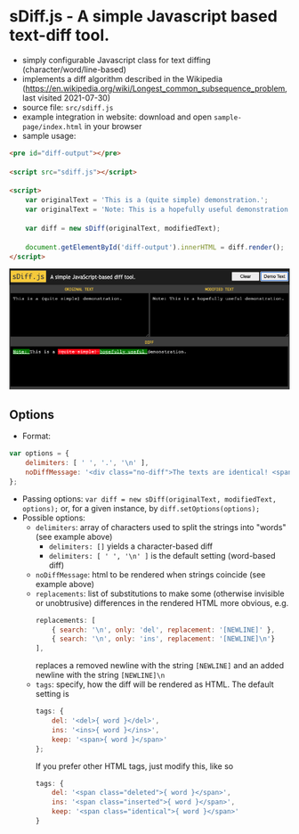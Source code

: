 # sDiff.js - A simple Javascript based text-diff tool.

* simply configurable Javascript class for text diffing (character/word/line-based)
* implements a diff algorithm described in the Wikipedia (https://en.wikipedia.org/wiki/Longest_common_subsequence_problem, last visited 2021-07-30)
* source file: `src/sdiff.js`
* example integration in website: download and open `sample-page/index.html` in your browser
* sample usage:
```html
<pre id="diff-output"></pre>

<script src="sdiff.js"></script>

<script>
    var originalText = 'This is a (quite simple) demonstration.';
    var originalText = 'Note: This is a hopefully useful demonstration.';
    
    var diff = new sDiff(originalText, modifiedText);
    
    document.getElementById('diff-output').innerHTML = diff.render();
</script>
```
<img alt="Screenshot" src="./screenshot.png" />

## Options
* Format:
```js
var options = {
    delimiters: [ ' ', '.', '\n' ],
    noDiffMessage: '<div class="no-diff">The texts are identical! <span>✓</span></div>'
};
```
* Passing options: `var diff = new sDiff(originalText, modifiedText, options);` or, for a given instance, by `diff.setOptions(options);`
* Possible options:
  * `delimiters`: array of characters used to split the strings into "words" (see example above)
     * `delimiters: []` yields a character-based diff
     * `delimiters: [ ' ', '\n' ]` is the default setting (word-based diff) 
  * `noDiffMessage`: html to be rendered when strings coincide (see example above)
  * `replacements`: list of substitutions to make some (otherwise invisible or unobtrusive) differences in the rendered HTML more obvious, e.g.
    ```js
    replacements: [
        { search: '\n', only: 'del', replacement: '[NEWLINE]' },
        { search: '\n', only: 'ins', replacement: '[NEWLINE]\n'}
    ],
    ```
    replaces a removed newline with the string `[NEWLINE]` and an added newline with the string `[NEWLINE]\n` 
  * `tags`: specify, how the diff will be rendered as HTML. The default setting is  
    ```js
    tags: {
        del: '<del>{ word }</del>',
        ins: '<ins>{ word }</ins>',
        keep: '<span>{ word }</span>'
    };
    ```
    If you prefer other HTML tags, just modify this, like so
    ```js
    tags: {
        del: '<span class="deleted">{ word }</span>',
        ins: '<span class="inserted">{ word }</span>',
        keep: '<span class="identical">{ word }</span>'
    }
    ```
